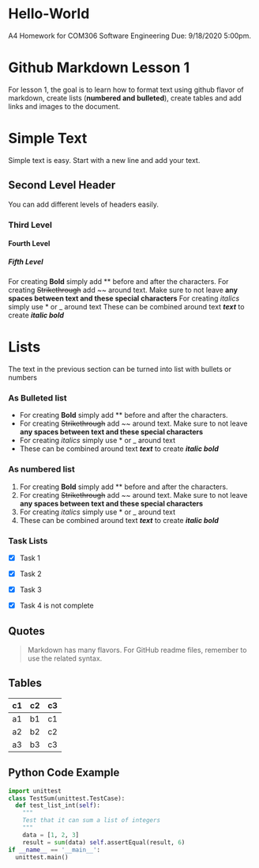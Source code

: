 # Hello-World
A4 Homework for COM306 Software Engineering Due: 9/18/2020 5:00pm.

# Github Markdown Lesson 1

For lesson 1, the goal is to learn how to format text using github flavor of markdown, create lists (**numbered and bulleted**), create tables and add links and images to the document.

# Simple Text

Simple text is easy. Start with a new line and add your text.

## Second Level Header
You can add different levels of headers easily.

### Third Level

#### Fourth Level

##### Fifth Level

For creating **Bold** simply add ** before and after the characters.
For creating ~~Strikethrough~~ add ~~ around text. Make sure to not leave **any spaces between text and these special characters**
For creating *italics* simply use * or _ around text
These can be combined around text _**text**_ to create _**italic bold**_

# Lists
The text in the previous section can be turned into list with bullets or numbers

### As Bulleted list
* For creating **Bold** simply add ** before and after the characters.
* For creating ~~Strikethrough~~ add ~~ around text. Make sure to not leave **any spaces between text and these special characters**
* For creating *italics* simply use * or _ around text
* These can be combined around text _**text**_ to create _**italic bold**_

### As numbered list
1. For creating **Bold** simply add ** before and after the characters.
2. For creating ~~Strikethrough~~ add ~~ around text. Make sure to not leave **any spaces between text and these special characters**
3. For creating *italics* simply use * or _ around text
4. These can be combined around text _**text**_ to create _**italic bold**_

### Task Lists
- [X] Task 1
- [X] Task 2
- [X] Task 3
- [X] Task 4 is not complete


## Quotes
> Markdown has many flavors. For GitHub readme files, remember to use the related syntax.

## Tables
c1 | c2 | c3
---|----|---
a1 | b1 | c1
a2 | b2 | c2
a3 | b3 | c3


## Python Code Example
```python
import unittest
class TestSum(unittest.TestCase): 
  def test_list_int(self):
    """
    Test that it can sum a list of integers
    """
    data = [1, 2, 3]
    result = sum(data) self.assertEqual(result, 6)
if __name__ == '__main__': 
  unittest.main()
```


